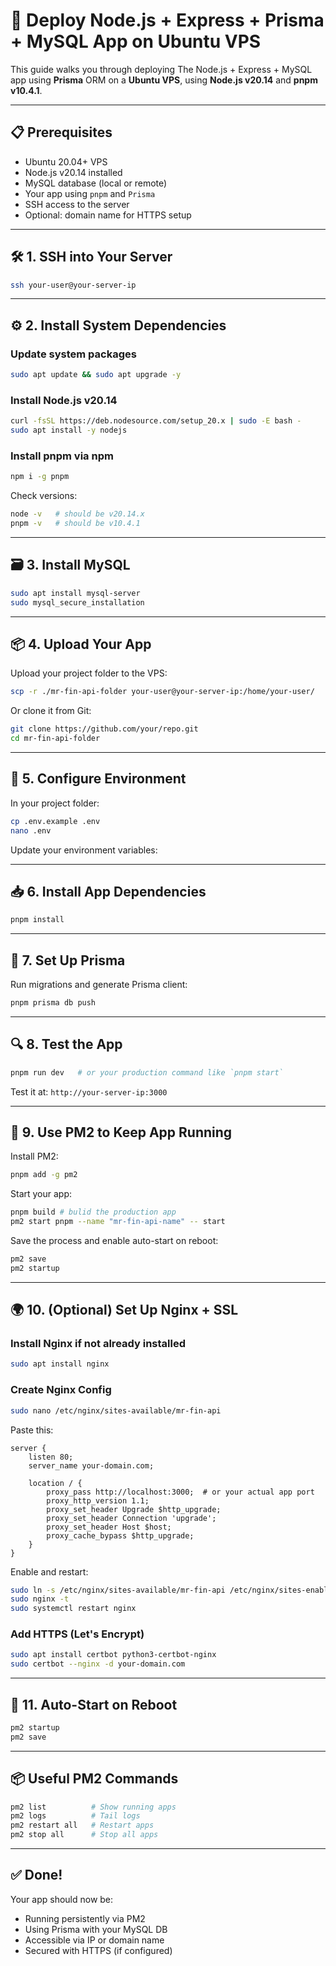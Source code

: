 # 🚀 Deploy Node.js + Express + Prisma + MySQL App on Ubuntu VPS

This guide walks you through deploying The Node.js + Express + MySQL app using **Prisma** ORM on a **Ubuntu VPS**, using **Node.js v20.14** and **pnpm v10.4.1**.

---

## 📋 Prerequisites

- Ubuntu 20.04+ VPS
- Node.js v20.14 installed
- MySQL database (local or remote)
- Your app using `pnpm` and `Prisma`
- SSH access to the server
- Optional: domain name for HTTPS setup

---

## 🛠️ 1. SSH into Your Server

```bash
ssh your-user@your-server-ip
````

---

## ⚙️ 2. Install System Dependencies

### Update system packages

```bash
sudo apt update && sudo apt upgrade -y
```

### Install Node.js v20.14

```bash
curl -fsSL https://deb.nodesource.com/setup_20.x | sudo -E bash -
sudo apt install -y nodejs
```

### Install pnpm via npm

```bash
npm i -g pnpm
```

Check versions:

```bash
node -v   # should be v20.14.x
pnpm -v   # should be v10.4.1
```

---

## 🗃️ 3. Install MySQL

```bash
sudo apt install mysql-server
sudo mysql_secure_installation
```

---

## 📦 4. Upload Your App

Upload your project folder to the VPS:

```bash
scp -r ./mr-fin-api-folder your-user@your-server-ip:/home/your-user/
```

Or clone it from Git:

```bash
git clone https://github.com/your/repo.git
cd mr-fin-api-folder
```

---

## 🧪 5. Configure Environment

In your project folder:

```bash
cp .env.example .env
nano .env
```

Update your environment variables:

---

## 📥 6. Install App Dependencies

```bash
pnpm install
```

---

## 🧱 7. Set Up Prisma

Run migrations and generate Prisma client:

```bash
pnpm prisma db push
```

---

## 🔍 8. Test the App

```bash
pnpm run dev   # or your production command like `pnpm start`
```

Test it at: `http://your-server-ip:3000`

---

## 🔄 9. Use PM2 to Keep App Running

Install PM2:

```bash
pnpm add -g pm2
```

Start your app:

```bash
pnpm build # bulid the production app
pm2 start pnpm --name "mr-fin-api-name" -- start
```

Save the process and enable auto-start on reboot:

```bash
pm2 save
pm2 startup
```

---

## 🌍 10. (Optional) Set Up Nginx + SSL

### Install Nginx if not already installed

```bash
sudo apt install nginx
```

### Create Nginx Config

```bash
sudo nano /etc/nginx/sites-available/mr-fin-api
```

Paste this:

```nginx
server {
    listen 80;
    server_name your-domain.com;

    location / {
        proxy_pass http://localhost:3000;  # or your actual app port
        proxy_http_version 1.1;
        proxy_set_header Upgrade $http_upgrade;
        proxy_set_header Connection 'upgrade';
        proxy_set_header Host $host;
        proxy_cache_bypass $http_upgrade;
    }
}
```

Enable and restart:

```bash
sudo ln -s /etc/nginx/sites-available/mr-fin-api /etc/nginx/sites-enabled/
sudo nginx -t
sudo systemctl restart nginx
```

### Add HTTPS (Let's Encrypt)

```bash
sudo apt install certbot python3-certbot-nginx
sudo certbot --nginx -d your-domain.com
```

---

## 🔁 11. Auto-Start on Reboot

```bash
pm2 startup
pm2 save
```

---

## 📦 Useful PM2 Commands

```bash
pm2 list          # Show running apps
pm2 logs          # Tail logs
pm2 restart all   # Restart apps
pm2 stop all      # Stop all apps
```

---

## ✅ Done!

Your app should now be:

* Running persistently via PM2
* Using Prisma with your MySQL DB
* Accessible via IP or domain name
* Secured with HTTPS (if configured)
